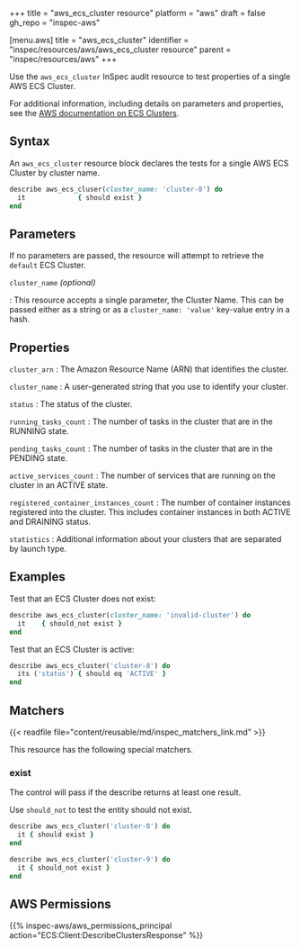 +++
title = "aws_ecs_cluster resource"
platform = "aws"
draft = false
gh_repo = "inspec-aws"

[menu.aws]
title = "aws_ecs_cluster"
identifier = "inspec/resources/aws/aws_ecs_cluster resource"
parent = "inspec/resources/aws"
+++

Use the `aws_ecs_cluster` InSpec audit resource to test properties of a single AWS ECS Cluster.

For additional information, including details on parameters and properties, see the [AWS documentation on ECS Clusters](https://docs.aws.amazon.com/AmazonECS/latest/developerguide/ECS_clusters.html).

## Syntax

An `aws_ecs_cluster` resource block declares the tests for a single AWS ECS Cluster by cluster name.

```ruby
describe aws_ecs_cluser(cluster_name: 'cluster-8') do
  it             { should exist }
end
```

## Parameters

If no parameters are passed, the resource will attempt to retrieve the `default` ECS Cluster.

`cluster_name` _(optional)_

: This resource accepts a single parameter, the Cluster Name.
  This can be passed either as a string or as a `cluster_name: 'value'` key-value entry in a hash.

## Properties

`cluster_arn`
: The Amazon Resource Name (ARN) that identifies the cluster.

`cluster_name`
: A user-generated string that you use to identify your cluster.

`status`
: The status of the cluster.

`running_tasks_count`
: The number of tasks in the cluster that are in the RUNNING state.

`pending_tasks_count`
: The number of tasks in the cluster that are in the PENDING state.

`active_services_count`
: The number of services that are running on the cluster in an ACTIVE state.

`registered_container_instances_count`
: The number of container instances registered into the cluster. This includes container instances in both ACTIVE and DRAINING status.

`statistics`
: Additional information about your clusters that are separated by launch type.

## Examples

Test that an ECS Cluster does not exist:

```ruby
describe aws_ecs_cluster(cluster_name: 'invalid-cluster') do
  it    { should_not exist }
end
```

Test that an ECS Cluster is active:

```ruby
describe aws_ecs_cluster('cluster-8') do
  its ('status') { should eq 'ACTIVE' }
end
```

## Matchers

{{< readfile file="content/reusable/md/inspec_matchers_link.md" >}}

This resource has the following special matchers.

### exist

The control will pass if the describe returns at least one result.

Use `should_not` to test the entity should not exist.

```ruby
describe aws_ecs_cluster('cluster-8') do
  it { should exist }
end
```

```ruby
describe aws_ecs_cluster('cluster-9') do
  it { should_not exist }
end
```

## AWS Permissions

{{% inspec-aws/aws_permissions_principal action="ECS:Client:DescribeClustersResponse" %}}

